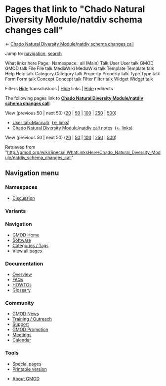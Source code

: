 <div id="mw-page-base" class="noprint">

</div>

<div id="mw-head-base" class="noprint">

</div>

<div id="content" class="mw-body" role="main">

<span id="top"></span>

<div id="mw-js-message" style="display:none;">

</div>



# <span dir="auto">Pages that link to "Chado Natural Diversity Module/natdiv schema changes call"</span>

<div id="bodyContent">

<div id="contentSub">

← [Chado Natural Diversity Module/natdiv schema changes
call](/wiki/Chado_Natural_Diversity_Module/natdiv_schema_changes_call "Chado Natural Diversity Module/natdiv schema changes call")

</div>

<div id="jump-to-nav" class="mw-jump">

Jump to: [navigation](#mw-navigation), [search](#p-search)

</div>

<div id="mw-content-text">

What links here Page:  Namespace:  all (Main) Talk User User talk GMOD
GMOD talk File File talk MediaWiki MediaWiki talk Template Template talk
Help Help talk Category Category talk Property Property talk Type Type
talk Form Form talk Concept Concept talk Filter Filter talk Widget
Widget talk

Filters
[Hide](/mediawiki/index.php?title=Special:WhatLinksHere/Chado_Natural_Diversity_Module/natdiv_schema_changes_call&hidetrans=1 "Special:WhatLinksHere/Chado Natural Diversity Module/natdiv schema changes call")
transclusions \|
[Hide](/mediawiki/index.php?title=Special:WhatLinksHere/Chado_Natural_Diversity_Module/natdiv_schema_changes_call&hidelinks=1 "Special:WhatLinksHere/Chado Natural Diversity Module/natdiv schema changes call")
links \|
[Hide](/mediawiki/index.php?title=Special:WhatLinksHere/Chado_Natural_Diversity_Module/natdiv_schema_changes_call&hideredirs=1 "Special:WhatLinksHere/Chado Natural Diversity Module/natdiv schema changes call")
redirects

The following pages link to **[Chado Natural Diversity Module/natdiv
schema changes
call](/wiki/Chado_Natural_Diversity_Module/natdiv_schema_changes_call "Chado Natural Diversity Module/natdiv schema changes call")**:

View (previous 50 \| next 50)
([20](/mediawiki/index.php?title=Special:WhatLinksHere/Chado_Natural_Diversity_Module/natdiv_schema_changes_call&limit=20 "Special:WhatLinksHere/Chado Natural Diversity Module/natdiv schema changes call")
\|
[50](/mediawiki/index.php?title=Special:WhatLinksHere/Chado_Natural_Diversity_Module/natdiv_schema_changes_call&limit=50 "Special:WhatLinksHere/Chado Natural Diversity Module/natdiv schema changes call")
\|
[100](/mediawiki/index.php?title=Special:WhatLinksHere/Chado_Natural_Diversity_Module/natdiv_schema_changes_call&limit=100 "Special:WhatLinksHere/Chado Natural Diversity Module/natdiv schema changes call")
\|
[250](/mediawiki/index.php?title=Special:WhatLinksHere/Chado_Natural_Diversity_Module/natdiv_schema_changes_call&limit=250 "Special:WhatLinksHere/Chado Natural Diversity Module/natdiv schema changes call")
\|
[500](/mediawiki/index.php?title=Special:WhatLinksHere/Chado_Natural_Diversity_Module/natdiv_schema_changes_call&limit=500 "Special:WhatLinksHere/Chado Natural Diversity Module/natdiv schema changes call"))

- [User talk:Maccallr](/wiki/User_talk:Maccallr "User talk:Maccallr") ‎
  <span class="mw-whatlinkshere-tools">([←
  links](/mediawiki/index.php?title=Special:WhatLinksHere&target=User+talk%3AMaccallr "Special:WhatLinksHere"))</span>
- [Chado Natural Diversity Module/natdiv call
  notes](/wiki/Chado_Natural_Diversity_Module/natdiv_call_notes "Chado Natural Diversity Module/natdiv call notes")
  ‎ <span class="mw-whatlinkshere-tools">([←
  links](/mediawiki/index.php?title=Special:WhatLinksHere&target=Chado+Natural+Diversity+Module%2Fnatdiv+call+notes "Special:WhatLinksHere"))</span>

View (previous 50 \| next 50)
([20](/mediawiki/index.php?title=Special:WhatLinksHere/Chado_Natural_Diversity_Module/natdiv_schema_changes_call&limit=20 "Special:WhatLinksHere/Chado Natural Diversity Module/natdiv schema changes call")
\|
[50](/mediawiki/index.php?title=Special:WhatLinksHere/Chado_Natural_Diversity_Module/natdiv_schema_changes_call&limit=50 "Special:WhatLinksHere/Chado Natural Diversity Module/natdiv schema changes call")
\|
[100](/mediawiki/index.php?title=Special:WhatLinksHere/Chado_Natural_Diversity_Module/natdiv_schema_changes_call&limit=100 "Special:WhatLinksHere/Chado Natural Diversity Module/natdiv schema changes call")
\|
[250](/mediawiki/index.php?title=Special:WhatLinksHere/Chado_Natural_Diversity_Module/natdiv_schema_changes_call&limit=250 "Special:WhatLinksHere/Chado Natural Diversity Module/natdiv schema changes call")
\|
[500](/mediawiki/index.php?title=Special:WhatLinksHere/Chado_Natural_Diversity_Module/natdiv_schema_changes_call&limit=500 "Special:WhatLinksHere/Chado Natural Diversity Module/natdiv schema changes call"))

</div>

<div class="printfooter">

Retrieved from
"<http://gmod.org/wiki/Special:WhatLinksHere/Chado_Natural_Diversity_Module/natdiv_schema_changes_call>"

</div>

<div id="catlinks" class="catlinks catlinks-allhidden">

</div>

<div class="visualClear">

</div>

</div>

</div>

<div id="mw-navigation">

## Navigation menu

<div id="mw-head">



<div id="left-navigation">

<div id="p-namespaces" class="vectorTabs" role="navigation"
aria-labelledby="p-namespaces-label">

### Namespaces


- <span id="ca-talk"><a
  href="/wiki/Talk:Chado_Natural_Diversity_Module/natdiv_schema_changes_call"
  accesskey="t"
  title="Discussion about the content page [t]">Discussion</a></span>

</div>

<div id="p-variants" class="vectorMenu emptyPortlet" role="navigation"
aria-labelledby="p-variants-label">

### 

### Variants[](#)

<div class="menu">

</div>

</div>

</div>





</div>

</div>

</div>

<div id="mw-panel">

<div id="p-logo" role="banner">

<a href="/wiki/Main_Page"
style="background-image: url(http://gmod.org/images/GMOD-cogs.png);"
title="Visit the main page"></a>

</div>

<div id="p-Navigation" class="portal" role="navigation"
aria-labelledby="p-Navigation-label">

### Navigation

<div class="body">

- <span id="n-GMOD-Home">[GMOD Home](/wiki/Main_Page)</span>
- <span id="n-Software">[Software](/wiki/GMOD_Components)</span>
- <span id="n-Categories-.2F-Tags">[Categories /
  Tags](/wiki/Categories)</span>
- <span id="n-View-all-pages">[View all
  pages](/wiki/Special:AllPages)</span>

</div>

</div>

<div id="p-Documentation" class="portal" role="navigation"
aria-labelledby="p-Documentation-label">

### Documentation

<div class="body">

- <span id="n-Overview">[Overview](/wiki/Overview)</span>
- <span id="n-FAQs">[FAQs](/wiki/Category:FAQ)</span>
- <span id="n-HOWTOs">[HOWTOs](/wiki/Category:HOWTO)</span>
- <span id="n-Glossary">[Glossary](/wiki/Glossary)</span>

</div>

</div>

<div id="p-Community" class="portal" role="navigation"
aria-labelledby="p-Community-label">

### Community

<div class="body">

- <span id="n-GMOD-News">[GMOD News](/wiki/GMOD_News)</span>
- <span id="n-Training-.2F-Outreach">[Training /
  Outreach](/wiki/Training_and_Outreach)</span>
- <span id="n-Support">[Support](/wiki/Support)</span>
- <span id="n-GMOD-Promotion">[GMOD
  Promotion](/wiki/GMOD_Promotion)</span>
- <span id="n-Meetings">[Meetings](/wiki/Meetings)</span>
- <span id="n-Calendar">[Calendar](/wiki/Calendar)</span>

</div>

</div>

<div id="p-tb" class="portal" role="navigation"
aria-labelledby="p-tb-label">

### Tools

<div class="body">

- <span id="t-specialpages"><a href="/wiki/Special:SpecialPages" accesskey="q"
  title="A list of all special pages [q]">Special pages</a></span>
- <span id="t-print"><a
  href="/mediawiki/index.php?title=Special:WhatLinksHere/Chado_Natural_Diversity_Module/natdiv_schema_changes_call&amp;printable=yes"
  rel="alternate" accesskey="p"
  title="Printable version of this page [p]">Printable version</a></span>

</div>

</div>

</div>

</div>

<div id="footer" role="contentinfo">

- <span id="footer-places-about">[About
  GMOD](/wiki/GMOD:About "GMOD:About")</span>

<!-- -->






</div>
